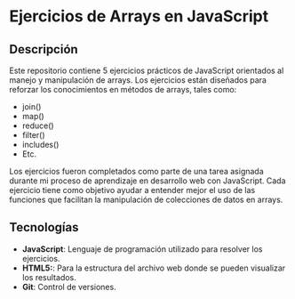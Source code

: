# Ejercicios de Arrays en JavaScript
## Descripción
Este repositorio contiene 5 ejercicios prácticos de JavaScript orientados al manejo y manipulación de arrays. Los ejercicios están diseñados para reforzar los conocimientos en métodos de arrays, tales como:
- join()
- map()
- reduce()
- filter()
- includes()
- Etc.

Los ejercicios fueron completados como parte de una tarea asignada durante mi proceso de aprendizaje en desarrollo web con JavaScript. Cada ejercicio tiene como objetivo ayudar a entender mejor el uso de las funciones que facilitan la manipulación de colecciones de datos en arrays.

## Tecnologías
- **JavaScript**: Lenguaje de programación utilizado para resolver los ejercicios.
- **HTML5:**: Para la estructura del archivo web donde se pueden visualizar los resultados.
- **Git**: Control de versiones.

